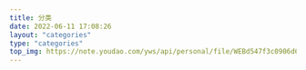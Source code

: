 ```yaml
---
title: 分类
date: 2022-06-11 17:08:26
layout: "categories"
type: "categories"
top_img: https://note.youdao.com/yws/api/personal/file/WEBd547f3c0906d6cb8cd1df12df436078d?method=download&shareKey=c9bbfe96a36b38dc681ec4d861f59670 #顶部图片
---
```

